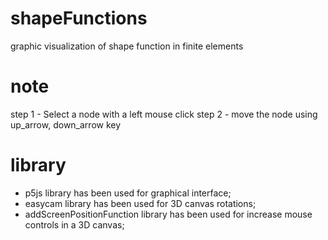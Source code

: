 # shapeFunctions
graphic  visualization of shape function in finite elements

# note
step 1 - Select a node with a left mouse click
step 2 - move the node using up_arrow, down_arrow key

# library
- p5js library has been used for graphical interface;
- easycam library has been used for 3D canvas rotations;
- addScreenPositionFunction library has been used for increase mouse controls in a 3D canvas;
